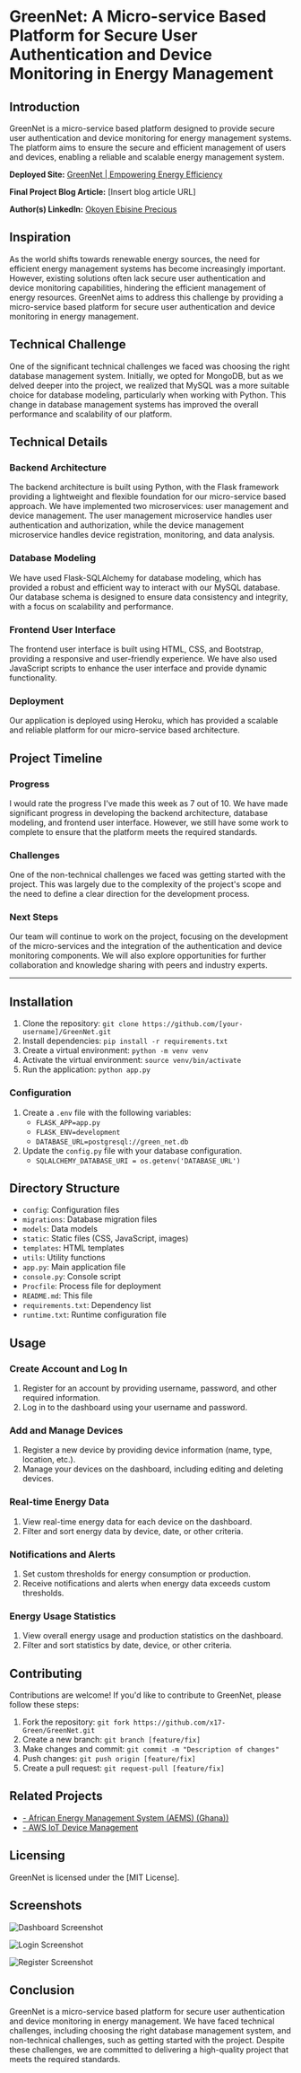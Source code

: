 # **GreenNet: A Micro-service Based Platform for Secure User Authentication and Device Monitoring in Energy Management**

## **Introduction**

GreenNet is a micro-service based platform designed to provide secure user authentication and device monitoring for energy management systems. The platform aims to ensure the secure and efficient management of users and devices, enabling a reliable and scalable energy management system.

**Deployed Site:** [GreenNet | Empowering Energy Efficiency](https://greennet-449121bf5812.herokuapp.com/)

**Final Project Blog Article:** [Insert blog article URL] 

**Author(s) LinkedIn:** [Okoyen Ebisine Precious](https://www.linkedin.com/in/x17-green/)

## **Inspiration**

As the world shifts towards renewable energy sources, the need for efficient energy management systems has become increasingly important. However, existing solutions often lack secure user authentication and device monitoring capabilities, hindering the efficient management of energy resources. GreenNet aims to address this challenge by providing a micro-service based platform for secure user authentication and device monitoring in energy management.

## **Technical Challenge**

One of the significant technical challenges we faced was choosing the right database management system. Initially, we opted for MongoDB, but as we delved deeper into the project, we realized that MySQL was a more suitable choice for database modeling, particularly when working with Python. This change in database management systems has improved the overall performance and scalability of our platform.

## **Technical Details**

### Backend Architecture

The backend architecture is built using Python, with the Flask framework providing a lightweight and flexible foundation for our micro-service based approach. We have implemented two microservices: user management and device management. The user management microservice handles user authentication and authorization, while the device management microservice handles device registration, monitoring, and data analysis.

### Database Modeling

We have used Flask-SQLAlchemy for database modeling, which has provided a robust and efficient way to interact with our MySQL database. Our database schema is designed to ensure data consistency and integrity, with a focus on scalability and performance.

### Frontend User Interface

The frontend user interface is built using HTML, CSS, and Bootstrap, providing a responsive and user-friendly experience. We have also used JavaScript scripts to enhance the user interface and provide dynamic functionality.

### Deployment

Our application is deployed using Heroku, which has provided a scalable and reliable platform for our micro-service based architecture.

## **Project Timeline**

### Progress

I would rate the progress I've made this week as 7 out of 10. We have made significant progress in developing the backend architecture, database modeling, and frontend user interface. However, we still have some work to complete to ensure that the platform meets the required standards.

### Challenges

One of the non-technical challenges we faced was getting started with the project. This was largely due to the complexity of the project's scope and the need to define a clear direction for the development process.

### Next Steps

Our team will continue to work on the project, focusing on the development of the micro-services and the integration of the authentication and device monitoring components. We will also explore opportunities for further collaboration and knowledge sharing with peers and industry experts.

---
## **Installation**

1. Clone the repository: `git clone https://github.com/[your-username]/GreenNet.git`
2. Install dependencies: `pip install -r requirements.txt`
3. Create a virtual environment: `python -m venv venv`
4. Activate the virtual environment: `source venv/bin/activate`
5. Run the application: `python app.py`

### **Configuration**

1. Create a `.env` file with the following variables:
    - `FLASK_APP=app.py`
    - `FLASK_ENV=development`
    - `DATABASE_URL=postgresql://green_net.db`
2. Update the `config.py` file with your database configuration.
	- `SQLALCHEMY_DATABASE_URI = os.getenv('DATABASE_URL')`

## **Directory Structure**

- `config`: Configuration files
- `migrations`: Database migration files
- `models`: Data models
- `static`: Static files (CSS, JavaScript, images)
- `templates`: HTML templates
- `utils`: Utility functions
- `app.py`: Main application file
- `console.py`: Console script
- `Procfile`: Process file for deployment
- `README.md`: This file
- `requirements.txt`: Dependency list
- `runtime.txt`: Runtime configuration file

## **Usage**

### Create Account and Log In

1. Register for an account by providing username, password, and other required information.
2. Log in to the dashboard using your username and password.

### Add and Manage Devices

1. Register a new device by providing device information (name, type, location, etc.).
2. Manage your devices on the dashboard, including editing and deleting devices.

### Real-time Energy Data

1. View real-time energy data for each device on the dashboard.
2. Filter and sort energy data by device, date, or other criteria.

### Notifications and Alerts

1. Set custom thresholds for energy consumption or production.
2. Receive notifications and alerts when energy data exceeds custom thresholds.

### Energy Usage Statistics

1. View overall energy usage and production statistics on the dashboard.
2. Filter and sort statistics by date, device, or other criteria.

## **Contributing**

Contributions are welcome! If you'd like to contribute to GreenNet, please follow these steps:

1. Fork the repository: `git fork https://github.com/x17-Green/GreenNet.git`
2. Create a new branch: `git branch [feature/fix]`
3. Make changes and commit: `git commit -m "Description of changes"`
4. Push changes: `git push origin [feature/fix]`
5. Create a pull request: `git request-pull [feature/fix]`

## **Related Projects**

- [- African Energy Management System (AEMS) (Ghana))](https://afrienergyminerals.org/)
- [- AWS IoT Device Management](https://aws.amazon.com/iot-device-management/)

## **Licensing**

GreenNet is licensed under the [MIT License].

## **Screenshots**

![Dashboard Screenshot](https://www.blackbox.ai/chat/screenshots/dashboard.png)

![Login Screenshot](https://www.blackbox.ai/chat/screenshots/login.png)

![Register Screenshot](https://www.blackbox.ai/chat/screenshots/register.png)

## **Conclusion**

GreenNet is a micro-service based platform for secure user authentication and device monitoring in energy management. We have faced technical challenges, including choosing the right database management system, and non-technical challenges, such as getting started with the project. Despite these challenges, we are committed to delivering a high-quality project that meets the required standards.
